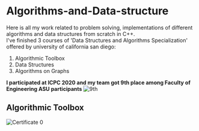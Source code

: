 # Algorithms-and-Data-structure
Here is all my work related to problem solving, implementations of different algorithms and data structures from scratch in C++.\
I've finished 3 courses of 'Data Structures and Algorithms Specialization' offered by university of california san diego:
1. Algorithmic Toolbox
2. Data Structures
3. Algorithms on Graphs

**I participated at ICPC 2020 and my team got 9th place among Faculty of Engineering ASU participants**
![9th](https://user-images.githubusercontent.com/47945674/115971990-244c2680-a54c-11eb-8f08-452ae543ce61.png)

## Algorithmic Toolbox
![Certificate 0](https://user-images.githubusercontent.com/47945674/115971879-5f9a2580-a54b-11eb-9b8c-5b09c4f7d03d.png)


